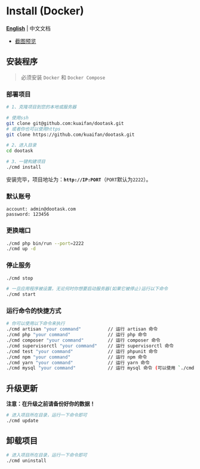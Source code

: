 # Install (Docker)

**[English](./README.md)** | 中文文档

- [截图预览](README_PREVIEW.md)

## 安装程序

> 必须安装 `Docker` 和 `Docker Compose`


### 部署项目

```bash
# 1、克隆项目到您的本地或服务器

# 使用ssh
git clone git@github.com:kuaifan/dootask.git
# 或者你也可以使用https
git clone https://github.com/kuaifan/dootask.git

# 2、进入目录
cd dootask

# 3、一键构建项目
./cmd install
```
安装完毕，项目地址为：**`http://IP:PORT`**（`PORT`默认为`2222`）。

### 默认账号

```text
account: admin@dootask.com
password: 123456
```

### 更换端口

```bash
./cmd php bin/run --port=2222
./cmd up -d
```

### 停止服务

```bash
./cmd stop

# 一旦应用程序被设置，无论何时你想要启动服务器(如果它被停止)运行以下命令
./cmd start
```

### 运行命令的快捷方式

```bash
# 你可以使用以下命令来执行
./cmd artisan "your command"          // 运行 artisan 命令
./cmd php "your command"              // 运行 php 命令
./cmd composer "your command"         // 运行 composer 命令
./cmd supervisorctl "your command"    // 运行 supervisorctl 命令
./cmd test "your command"             // 运行 phpunit 命令
./cmd npm "your command"              // 运行 npm 命令
./cmd yarn "your command"             // 运行 yarn 命令
./cmd mysql "your command"            // 运行 mysql 命令 (可以使用 `./cmd mysql bak` 命令来备份数据库)
```

## 升级更新

**注意：在升级之前请备份好你的数据！**

```bash
# 进入项目所在目录，运行一下命令即可
./cmd update
```

## 卸载项目

```bash
# 进入项目所在目录，运行一下命令即可
./cmd uninstall
```
